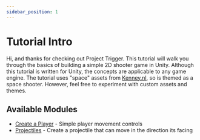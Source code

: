```yaml
---
sidebar_position: 1
---
```


# Tutorial Intro
Hi, and thanks for checking out Project Trigger. This tutorial will walk you through the basics of building a simple 2D shooter game in Unity. Although this tutorial is written for Unity, the concepts are applicable to any game engine. The tutorial uses "space" assets from [Kenney.nl](https://kenney.nl/), so is themed as a space shooter. However, feel free to experiment with custom assets and themes.

## Available Modules
- [Create a Player](/Tutorials/1_player_movement.md) - Simple player movement controls
- [Projectiles](/Tutorials/2_projectile.md) - Create a projectile that can move in the direction its facing
